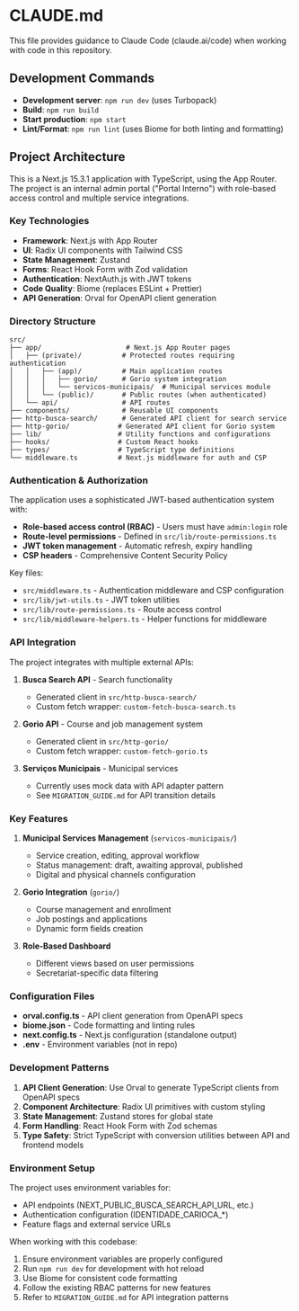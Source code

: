 # CLAUDE.md

This file provides guidance to Claude Code (claude.ai/code) when working with code in this repository.

## Development Commands

- **Development server**: `npm run dev` (uses Turbopack)
- **Build**: `npm run build`
- **Start production**: `npm start`
- **Lint/Format**: `npm run lint` (uses Biome for both linting and formatting)

## Project Architecture

This is a Next.js 15.3.1 application with TypeScript, using the App Router. The project is an internal admin portal ("Portal Interno") with role-based access control and multiple service integrations.

### Key Technologies
- **Framework**: Next.js with App Router
- **UI**: Radix UI components with Tailwind CSS
- **State Management**: Zustand
- **Forms**: React Hook Form with Zod validation
- **Authentication**: NextAuth.js with JWT tokens
- **Code Quality**: Biome (replaces ESLint + Prettier)
- **API Generation**: Orval for OpenAPI client generation

### Directory Structure

```
src/
├── app/                     # Next.js App Router pages
│   ├── (private)/          # Protected routes requiring authentication
│   │   ├── (app)/          # Main application routes
│   │   │   ├── gorio/      # Gorio system integration
│   │   │   └── servicos-municipais/  # Municipal services module
│   │   └── (public)/       # Public routes (when authenticated)
│   └── api/                # API routes
├── components/             # Reusable UI components
├── http-busca-search/      # Generated API client for search service
├── http-gorio/            # Generated API client for Gorio system
├── lib/                   # Utility functions and configurations
├── hooks/                 # Custom React hooks
├── types/                 # TypeScript type definitions
└── middleware.ts          # Next.js middleware for auth and CSP
```

### Authentication & Authorization

The application uses a sophisticated JWT-based authentication system with:

- **Role-based access control (RBAC)** - Users must have `admin:login` role
- **Route-level permissions** - Defined in `src/lib/route-permissions.ts`
- **JWT token management** - Automatic refresh, expiry handling
- **CSP headers** - Comprehensive Content Security Policy

Key files:
- `src/middleware.ts` - Authentication middleware and CSP configuration
- `src/lib/jwt-utils.ts` - JWT token utilities
- `src/lib/route-permissions.ts` - Route access control
- `src/lib/middleware-helpers.ts` - Helper functions for middleware

### API Integration

The project integrates with multiple external APIs:

1. **Busca Search API** - Search functionality
   - Generated client in `src/http-busca-search/`
   - Custom fetch wrapper: `custom-fetch-busca-search.ts`

2. **Gorio API** - Course and job management system
   - Generated client in `src/http-gorio/`
   - Custom fetch wrapper: `custom-fetch-gorio.ts`

3. **Serviços Municipais** - Municipal services
   - Currently uses mock data with API adapter pattern
   - See `MIGRATION_GUIDE.md` for API transition details

### Key Features

1. **Municipal Services Management** (`servicos-municipais/`)
   - Service creation, editing, approval workflow
   - Status management: draft, awaiting approval, published
   - Digital and physical channels configuration

2. **Gorio Integration** (`gorio/`)
   - Course management and enrollment
   - Job postings and applications
   - Dynamic form fields creation

3. **Role-Based Dashboard**
   - Different views based on user permissions
   - Secretariat-specific data filtering

### Configuration Files

- **orval.config.ts** - API client generation from OpenAPI specs
- **biome.json** - Code formatting and linting rules
- **next.config.ts** - Next.js configuration (standalone output)
- **.env** - Environment variables (not in repo)

### Development Patterns

1. **API Client Generation**: Use Orval to generate TypeScript clients from OpenAPI specs
2. **Component Architecture**: Radix UI primitives with custom styling
3. **State Management**: Zustand stores for global state
4. **Form Handling**: React Hook Form with Zod schemas
5. **Type Safety**: Strict TypeScript with conversion utilities between API and frontend models

### Environment Setup

The project uses environment variables for:
- API endpoints (NEXT_PUBLIC_BUSCA_SEARCH_API_URL, etc.)
- Authentication configuration (IDENTIDADE_CARIOCA_*)
- Feature flags and external service URLs

When working with this codebase:
1. Ensure environment variables are properly configured
2. Run `npm run dev` for development with hot reload
3. Use Biome for consistent code formatting
4. Follow the existing RBAC patterns for new features
5. Refer to `MIGRATION_GUIDE.md` for API integration patterns